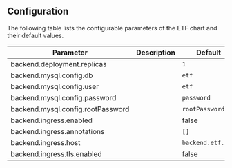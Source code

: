 ## Configuration

The following table lists the configurable parameters of the ETF chart and their default values.

| Parameter                         | Description | Default           |
| --------------------------------- | ----------- | ----------------- |
| backend.deployment.replicas       |             | `1`               |
| backend.mysql.config.db           |             | `etf`             |
| backend.mysql.config.user         |             | `etf`             |
| backend.mysql.config.password     |             | `password`        |
| backend.mysql.config.rootPassword |             | `rootPassword`    |
| backend.ingress.enabled           |             | false             |
| backend.ingress.annotations       |             | `[]`              |
| backend.ingress.host              |             | `backend.etf.com` |
| backend.ingress.tls.enabled       |             | false             |
